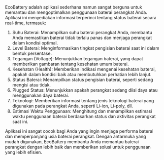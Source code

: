 EcoBattery adalah aplikasi sederhana namun sangat berguna untuk memantau dan mengoptimalkan penggunaan baterai perangkat Anda. Aplikasi ini menyediakan informasi terperinci tentang status baterai secara real-time, termasuk:

1. Suhu Baterai: Menampilkan suhu baterai perangkat Anda, membantu Anda memastikan baterai tidak terlalu panas dan menjaga perangkat dalam kondisi optimal.
2. Level Baterai: Menginformasikan tingkat pengisian baterai saat ini dalam bentuk persentase.
3. Tegangan (Voltage): Menunjukkan tegangan baterai, yang dapat memberikan gambaran tentang kesehatan umum baterai.
4. Kesehatan (Health): Memberikan indikasi mengenai kesehatan baterai, apakah dalam kondisi baik atau membutuhkan perhatian lebih lanjut.
5. Status Baterai: Menampilkan status pengisian baterai, seperti sedang mengisi atau tidak.
6. Plugged Status: Menunjukkan apakah perangkat sedang diisi daya atau menggunakan daya baterai.
7. Teknologi: Memberikan informasi tentang jenis teknologi baterai yang digunakan pada perangkat Anda, seperti Li-ion, Li-poly, dll.
8. Estimasi Waktu Penggunaan: Menghitung dan menampilkan estimasi waktu penggunaan baterai berdasarkan status dan aktivitas perangkat saat ini.


Aplikasi ini sangat cocok bagi Anda yang ingin menjaga performa baterai dan memperpanjang usia baterai perangkat. Dengan antarmuka yang mudah digunakan, EcoBattery membantu Anda memantau baterai perangkat dengan lebih baik dan memberikan solusi untuk penggunaan yang lebih efisien.
